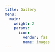 ```yaml
---
title: Gallery
menu:
  main:
    weight: 2
    params:
      icon:
        vendor: fas
        name: images
---
```


